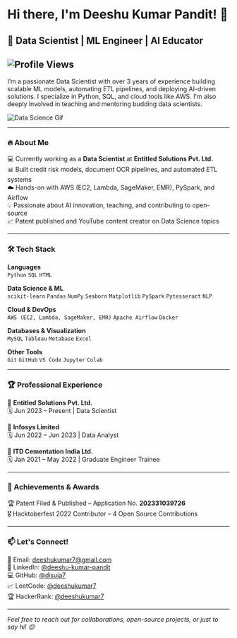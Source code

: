 # Hi there, I'm Deeshu Kumar Pandit! 👋  
## 🚀 Data Scientist | ML Engineer | AI Educator  
![Profile Views](https://komarev.com/ghpvc/?username=disuja7&color=blue)
---
I’m a passionate Data Scientist with over 3 years of experience building scalable ML models, automating ETL pipelines, and deploying AI-driven solutions. I specialize in Python, SQL, and cloud tools like AWS. I'm also deeply involved in teaching and mentoring budding data scientists.

  ![Data Science Gif](https://media.giphy.com/media/QpVUMRUJGokfqXyfa1/giphy.gif)

---

### 🔥 About Me  
💻 Currently working as a **Data Scientist** at **Entitled Solutions Pvt. Ltd.**  
📊 Built credit risk models, document OCR pipelines, and automated ETL systems  
☁️ Hands-on with AWS (EC2, Lambda, SageMaker, EMR), PySpark, and Airflow  
💡 Passionate about AI innovation, teaching, and contributing to open-source  
📈 Patent published and YouTube content creator on Data Science topics  

---

### 🛠️ Tech Stack  

**Languages**  
`Python` `SQL` `HTML`

**Data Science & ML**  
`scikit-learn` `Pandas` `NumPy` `Seaborn` `Matplotlib` `PySpark` `Pytesseract` `NLP`

**Cloud & DevOps**  
`AWS (EC2, Lambda, SageMaker, EMR)` `Apache Airflow` `Docker`

**Databases & Visualization**  
`MySQL` `Tableau` `Metabase` `Excel`

**Other Tools**  
`Git` `GitHub` `VS Code` `Jupyter` `Colab`

---

### 🏆 Professional Experience  

💼 **Entitled Solutions Pvt. Ltd.**  
🗓 Jun 2023 – Present | Data Scientist  

💼 **Infosys Limited**  
🗓 Jun 2022 – Jun 2023 | Data Analyst  

💼 **ITD Cementation India Ltd.**  
🗓 Jan 2021 – May 2022 | Graduate Engineer Trainee  

---

### 🏅 Achievements & Awards  

🏆 Patent Filed & Published – Application No. **202331039726**  
🎖 Hacktoberfest 2022 Contributor – 4 Open Source Contributions  

---

### 📫 Let's Connect!  

📩 Email: [deeshukumar7@gmail.com](mailto:deeshukumar7@gmail.com)  
💼 LinkedIn: [@deeshu-kumar-pandit](https://linkedin.com/in/deeshu-kumar-pandit-bb51a319a)  
💻 GitHub: [@disuja7](https://github.com/disuja7)  
📈 LeetCode: [@deeshukumar7](https://leetcode.com/deeshukumar7/)  
🏆 HackerRank: [@deeshukumar7](https://www.hackerrank.com/deeshukumar7)

---

*Feel free to reach out for collaborations, open-source projects, or just to say hi! 😊*
